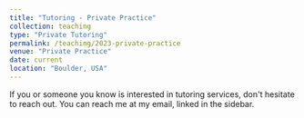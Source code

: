 ```yaml
---
title: "Tutoring - Private Practice"
collection: teaching
type: "Private Tutoring"
permalink: /teaching/2023-private-practice
venue: "Private Practice"
date: current
location: "Boulder, USA"
---
```


If you or someone you know is interested in tutoring services, don't hesitate to reach out. You can reach me at my email, linked in the sidebar. 